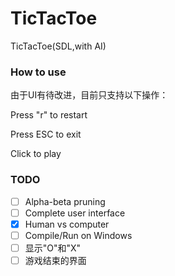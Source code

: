 # TicTacToe
TicTacToe(SDL,with AI)
### How to use
由于UI有待改进，目前只支持以下操作：

Press "r" to restart

Press ESC to exit

Click to play

### TODO
- [ ] Alpha-beta pruning
- [ ] Complete user interface
- [x] Human vs computer
- [ ] Compile/Run on Windows
- [ ] 显示"O"和"X"
- [ ] 游戏结束的界面